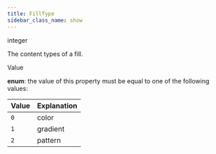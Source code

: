 ```yaml
---
title: FillType
sidebar_class_name: show
---
```


<div className="section-type">

<div className="badge-type">integer</div>

</div>

The content types of a fill.

<div className="property-item">

Value

<div className="value-description">

**enum**: the value of this property must be equal to one of the following values:

| Value | Explanation                                      |
| :---- | :----------------------------------------------- |
| `0`   | <div className="enum-description">color</div>    |
| `1`   | <div className="enum-description">gradient</div> |
| `2`   | <div className="enum-description">pattern</div>  |

</div>

</div>
